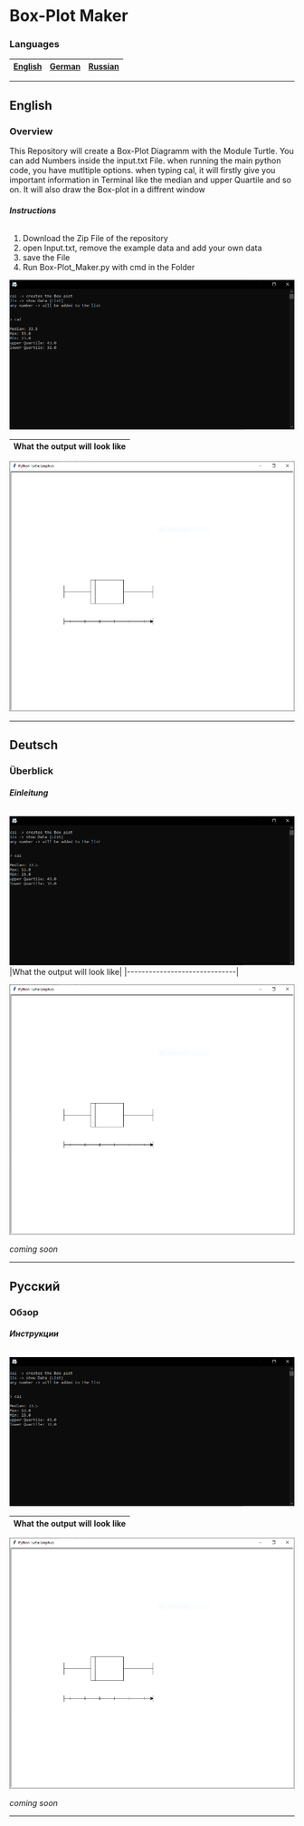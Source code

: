 # Box-Plot Maker

### **Languages**

| [English](#English) | [German](#Deutsch) | [Russian](#Русский) |
|---------------------|--------------------|---------------------|

---

## **English**

### **Overview**

This Repository will create a Box-Plot Diagramm with the Module Turtle.
You can add Numbers inside the input.txt File.
when running the main python code, you have mutltiple options.
when typing cal, it will firstly give you important information in Terminal like the median
and upper Quartile and so on. It will also draw the Box-plot in a diffrent window

###### **Instructions**

1. Download the Zip File of the repository
2. open Input.txt, remove the example data and add your own data
3. save the File
4. Run Box-Plot_Maker.py with cmd in the Folder 

![Terminal](Pictures/terminal.png)

|What the output will look like|
|------------------------------|

![Diagram](Pictures/window.png)

---

## **Deutsch**

### **Überblick**

###### **Einleitung**

![Terminal](Pictures/terminal.png)
|What the output will look like|
|------------------------------|

![Diagram](Pictures/window.png)

*coming soon*

---

## **Русский**

### **Обзор**

###### **Инструкции**

![Terminal](Pictures/terminal.png)

|What the output will look like|
|------------------------------|

![Diagram](Pictures/window.png)

*coming soon*

---
